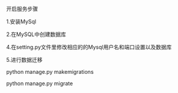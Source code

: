 开启服务步骤

1.安装MySql


2.在MySQL中创建数据库


4.在setting.py文件里修改相应的的Mysql用户名和端口设置以及数据库


5.进行数据迁移


python manage.py makemigrations


python manage.py migrate
